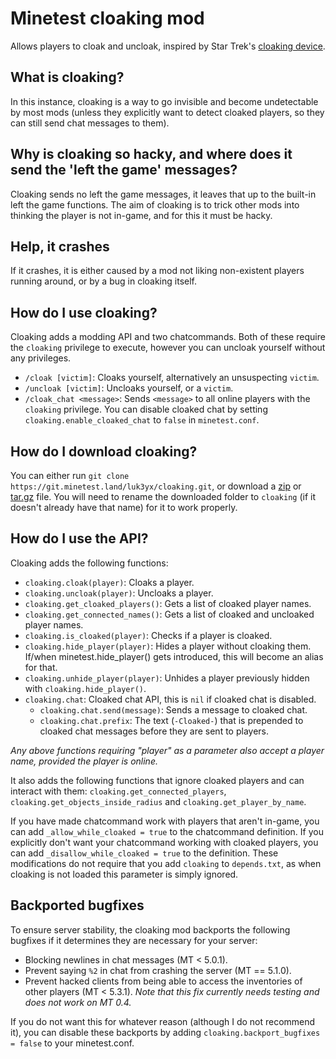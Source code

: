# Minetest cloaking mod

Allows players to cloak and uncloak, inspired by Star Trek's [cloaking device].

## What is cloaking?

In this instance, cloaking is a way to go invisible and become undetectable by
most mods (unless they explicitly want to detect cloaked players, so they can
still send chat messages to them).

## Why is cloaking so hacky, and where does it send the 'left the game' messages?

Cloaking sends no left the game messages, it leaves that up to the built-in left
the game functions. The aim of cloaking is to trick other mods into thinking the
player is not in-game, and for this it must be hacky.

## Help, it crashes

If it crashes, it is either caused by a mod not liking non-existent players
running around, or by a bug in cloaking itself.

## How do I use cloaking?

Cloaking adds a modding API and two chatcommands. Both of these require the
`cloaking` privilege to execute, however you can uncloak yourself without any
privileges.

- `/cloak [victim]`: Cloaks yourself, alternatively an unsuspecting `victim`.
- `/uncloak [victim]`: Uncloaks yourself, or a `victim`.
- `/cloak_chat <message>`: Sends `<message>` to all online players with the
    `cloaking` privilege. You can disable cloaked chat by setting
    `cloaking.enable_cloaked_chat` to `false` in `minetest.conf`.

## How do I download cloaking?

You can either run
`git clone https://git.minetest.land/luk3yx/cloaking.git`, or download
a  [zip](https://git.minetest.land/luk3yx/cloaking/archive/master.zip) or
[tar.gz](https://git.minetest.land/luk3yx/cloaking/archive/master.tar.gz)
file. You will need to rename the downloaded folder to `cloaking` (if it
doesn't already have that name) for it to work properly.

## How do I use the API?

Cloaking adds the following functions:

- `cloaking.cloak(player)`: Cloaks a player.
- `cloaking.uncloak(player)`: Uncloaks a player.
- `cloaking.get_cloaked_players()`: Gets a list of cloaked player names.
- `cloaking.get_connected_names()`: Gets a list of cloaked and uncloaked player
    names.
- `cloaking.is_cloaked(player)`: Checks if a player is cloaked.
- `cloaking.hide_player(player)`: Hides a player without cloaking them. If/when
    minetest.hide_player() gets introduced, this will become an alias for that.
- `cloaking.unhide_player(player)`: Unhides a player previously hidden with
    `cloaking.hide_player()`.
- `cloaking.chat`: Cloaked chat API, this is `nil` if cloaked chat is disabled.
  - `cloaking.chat.send(message)`: Sends a message to cloaked chat.
  - `cloaking.chat.prefix`: The text (`-Cloaked-`) that is prepended to cloaked
    chat messages before they are sent to players.

*Any above functions requiring "player" as a parameter also accept a player name, provided the player is online.*

It also adds the following functions that ignore cloaked players and can
interact with them:
`cloaking.get_connected_players`, `cloaking.get_objects_inside_radius` and
`cloaking.get_player_by_name`.

If you have made chatcommand work with players that aren't in-game, you can add
`_allow_while_cloaked = true` to the chatcommand definition. If you explicitly
don't want your chatcommand working with cloaked players, you can add
`_disallow_while_cloaked = true` to the definition.
These modifications do not require that you add `cloaking` to `depends.txt`, as
when cloaking is not loaded this parameter is simply ignored.

## Backported bugfixes

To ensure server stability, the cloaking mod backports the following bugfixes
if it determines they are necessary for your server:

 - Blocking newlines in chat messages (MT < 5.0.1).
 - Prevent saying `%2` in chat from crashing the server (MT == 5.1.0).
 - Prevent hacked clients from being able to access the inventories of other
    players (MT < 5.3.1). *Note that this fix currently needs testing and
    does not work on MT 0.4.*

If you do not want this for whatever reason (although I do not recommend it),
you can disable these backports by adding `cloaking.backport_bugfixes = false`
to your minetest.conf.

[cloaking device]: https://memory-alpha.fandom.com/wiki/Cloaking_device
